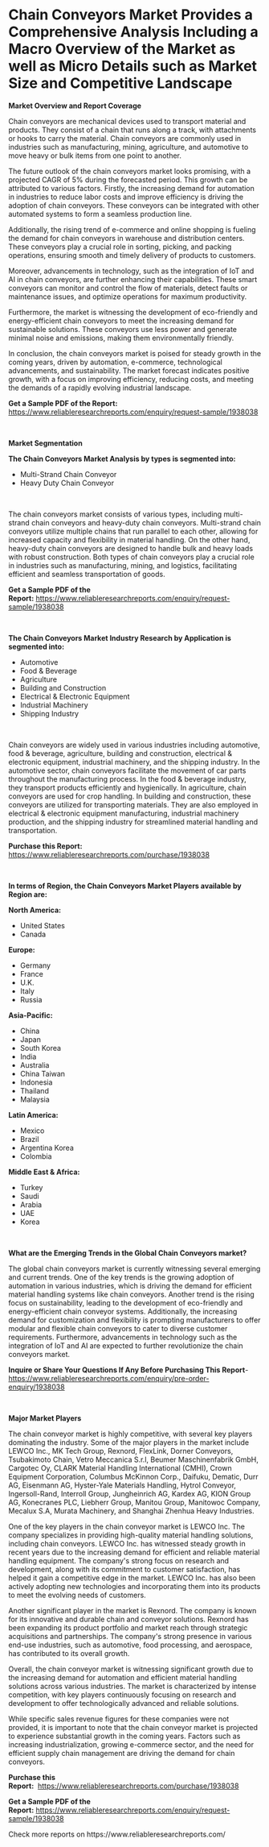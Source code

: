 <p><h1>Chain Conveyors Market Provides a Comprehensive Analysis Including a Macro Overview of the Market as well as Micro Details such as Market Size and Competitive Landscape</h1></p><p><strong>Market Overview and Report Coverage</strong></p>
<p><p>Chain conveyors are mechanical devices used to transport material and products. They consist of a chain that runs along a track, with attachments or hooks to carry the material. Chain conveyors are commonly used in industries such as manufacturing, mining, agriculture, and automotive to move heavy or bulk items from one point to another.</p><p>The future outlook of the chain conveyors market looks promising, with a projected CAGR of 5% during the forecasted period. This growth can be attributed to various factors. Firstly, the increasing demand for automation in industries to reduce labor costs and improve efficiency is driving the adoption of chain conveyors. These conveyors can be integrated with other automated systems to form a seamless production line.</p><p>Additionally, the rising trend of e-commerce and online shopping is fueling the demand for chain conveyors in warehouse and distribution centers. These conveyors play a crucial role in sorting, picking, and packing operations, ensuring smooth and timely delivery of products to customers.</p><p>Moreover, advancements in technology, such as the integration of IoT and AI in chain conveyors, are further enhancing their capabilities. These smart conveyors can monitor and control the flow of materials, detect faults or maintenance issues, and optimize operations for maximum productivity.</p><p>Furthermore, the market is witnessing the development of eco-friendly and energy-efficient chain conveyors to meet the increasing demand for sustainable solutions. These conveyors use less power and generate minimal noise and emissions, making them environmentally friendly.</p><p>In conclusion, the chain conveyors market is poised for steady growth in the coming years, driven by automation, e-commerce, technological advancements, and sustainability. The market forecast indicates positive growth, with a focus on improving efficiency, reducing costs, and meeting the demands of a rapidly evolving industrial landscape.</p></p>
<p><strong>Get a Sample PDF of the Report:</strong> <a href="https://www.reliableresearchreports.com/enquiry/request-sample/1938038">https://www.reliableresearchreports.com/enquiry/request-sample/1938038</a></p>
<p>&nbsp;</p>
<p><strong>Market Segmentation</strong></p>
<p><strong>The Chain Conveyors Market Analysis by types is segmented into:</strong></p>
<p><ul><li>Multi-Strand Chain Conveyor</li><li>Heavy Duty Chain Conveyor</li></ul></p>
<p>&nbsp;</p>
<p><p>The chain conveyors market consists of various types, including multi-strand chain conveyors and heavy-duty chain conveyors. Multi-strand chain conveyors utilize multiple chains that run parallel to each other, allowing for increased capacity and flexibility in material handling. On the other hand, heavy-duty chain conveyors are designed to handle bulk and heavy loads with robust construction. Both types of chain conveyors play a crucial role in industries such as manufacturing, mining, and logistics, facilitating efficient and seamless transportation of goods.</p></p>
<p><strong>Get a Sample PDF of the Report:</strong>&nbsp;<a href="https://www.reliableresearchreports.com/enquiry/request-sample/1938038">https://www.reliableresearchreports.com/enquiry/request-sample/1938038</a></p>
<p>&nbsp;</p>
<p><strong>The Chain Conveyors Market Industry Research by Application is segmented into:</strong></p>
<p><ul><li>Automotive</li><li>Food & Beverage</li><li>Agriculture</li><li>Building and Construction</li><li>Electrical & Electronic Equipment</li><li>Industrial Machinery</li><li>Shipping Industry</li></ul></p>
<p>&nbsp;</p>
<p><p>Chain conveyors are widely used in various industries including automotive, food & beverage, agriculture, building and construction, electrical & electronic equipment, industrial machinery, and the shipping industry. In the automotive sector, chain conveyors facilitate the movement of car parts throughout the manufacturing process. In the food & beverage industry, they transport products efficiently and hygienically. In agriculture, chain conveyors are used for crop handling. In building and construction, these conveyors are utilized for transporting materials. They are also employed in electrical & electronic equipment manufacturing, industrial machinery production, and the shipping industry for streamlined material handling and transportation.</p></p>
<p><strong>Purchase this Report:</strong>&nbsp; <a href="https://www.reliableresearchreports.com/purchase/1938038">https://www.reliableresearchreports.com/purchase/1938038</a></p>
<p>&nbsp;</p>
<p><strong>In terms of Region, the Chain Conveyors Market Players available by Region are:</strong></p>
<p>
    <p> <strong> North America: </strong>
        <ul>
            <li>United States</li>
            <li>Canada</li>
        </ul>
        </p> 
    <p> <strong> Europe: </strong>
        <ul>
            <li>Germany</li>
            <li>France</li>
            <li>U.K.</li>
            <li>Italy</li>
            <li>Russia</li>
        </ul>
        </p> 
    <p> <strong> Asia-Pacific: </strong>
        <ul>
            <li>China</li>
            <li>Japan</li>
            <li>South Korea</li>
            <li>India</li>
            <li>Australia</li>
            <li>China Taiwan</li>
            <li>Indonesia</li>
            <li>Thailand</li>
            <li>Malaysia</li>
        </ul>
        </p> 
    <p> <strong> Latin America: </strong>
        <ul>
            <li>Mexico</li>
            <li>Brazil</li>
            <li>Argentina Korea</li>
            <li>Colombia</li>
        </ul>
        </p> 
    <p> <strong> Middle East & Africa: </strong>
        <ul>
            <li>Turkey</li>
            <li>Saudi</li>
            <li>Arabia</li>
            <li>UAE</li>
            <li>Korea</li>
        </ul>
    </p>
    </p>
<p>&nbsp;</p>
<p><strong>What are the Emerging Trends in the Global Chain Conveyors market?</strong></p>
<p><p>The global chain conveyors market is currently witnessing several emerging and current trends. One of the key trends is the growing adoption of automation in various industries, which is driving the demand for efficient material handling systems like chain conveyors. Another trend is the rising focus on sustainability, leading to the development of eco-friendly and energy-efficient chain conveyor systems. Additionally, the increasing demand for customization and flexibility is prompting manufacturers to offer modular and flexible chain conveyors to cater to diverse customer requirements. Furthermore, advancements in technology such as the integration of IoT and AI are expected to further revolutionize the chain conveyors market.</p></p>
<p><strong>Inquire or Share Your Questions If Any Before Purchasing This Report</strong>- <a href="https://www.reliableresearchreports.com/enquiry/pre-order-enquiry/1938038">https://www.reliableresearchreports.com/enquiry/pre-order-enquiry/1938038</a></p>
<p>&nbsp;</p>
<p><strong>Major Market Players</strong></p>
<p><p>The chain conveyor market is highly competitive, with several key players dominating the industry. Some of the major players in the market include LEWCO Inc., MK Tech Group, Rexnord, FlexLink, Dorner Conveyors, Tsubakimoto Chain, Vetro Meccanica S.r.l, Beumer Maschinenfabrik GmbH, Cargotec Oy, CLARK Material Handling International (CMHI), Crown Equipment Corporation, Columbus McKinnon Corp., Daifuku, Dematic, Durr AG, Eisenmann AG, Hyster-Yale Materials Handling, Hytrol Conveyor, Ingersoll-Rand, Interroll Group, Jungheinrich AG, Kardex AG, KION Group AG, Konecranes PLC, Liebherr Group, Manitou Group, Manitowoc Company, Mecalux S.A, Murata Machinery, and Shanghai Zhenhua Heavy Industries.</p><p>One of the key players in the chain conveyor market is LEWCO Inc. The company specializes in providing high-quality material handling solutions, including chain conveyors. LEWCO Inc. has witnessed steady growth in recent years due to the increasing demand for efficient and reliable material handling equipment. The company's strong focus on research and development, along with its commitment to customer satisfaction, has helped it gain a competitive edge in the market. LEWCO Inc. has also been actively adopting new technologies and incorporating them into its products to meet the evolving needs of customers.</p><p>Another significant player in the market is Rexnord. The company is known for its innovative and durable chain and conveyor solutions. Rexnord has been expanding its product portfolio and market reach through strategic acquisitions and partnerships. The company's strong presence in various end-use industries, such as automotive, food processing, and aerospace, has contributed to its overall growth.</p><p>Overall, the chain conveyor market is witnessing significant growth due to the increasing demand for automation and efficient material handling solutions across various industries. The market is characterized by intense competition, with key players continuously focusing on research and development to offer technologically advanced and reliable solutions.</p><p>While specific sales revenue figures for these companies were not provided, it is important to note that the chain conveyor market is projected to experience substantial growth in the coming years. Factors such as increasing industrialization, growing e-commerce sector, and the need for efficient supply chain management are driving the demand for chain conveyors.</p></p>
<p><strong>Purchase this Report:</strong>&nbsp;&nbsp;<a href="https://www.reliableresearchreports.com/purchase/1938038">https://www.reliableresearchreports.com/purchase/1938038</a></p>
<p></p>
<p><strong>Get a Sample PDF of the Report:</strong>&nbsp;<a href="https://www.reliableresearchreports.com/enquiry/request-sample/1938038">https://www.reliableresearchreports.com/enquiry/request-sample/1938038</a></p>
<p>Check more reports on https://www.reliableresearchreports.com/</p>